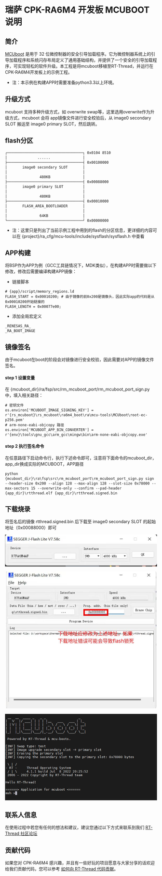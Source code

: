 # 瑞萨 CPK-RA6M4 开发板 MCUBOOT 说明

## 简介

[MCUboot](https://docs.mcuboot.com/) 是用于 32 位微控制器的安全引导加载程序。它为微控制器系统上的引导加载程序和系统闪存布局定义了通用基础结构，并提供了一个安全的引导加载程序，可实现轻松的软件升级。本工程是将mcuboot移植至RT-Thread，并运行在CPK-RA6M4开发板上的示例工程。
* 注：本示例在构建APP时需要准备python3.3以上环境。
## 升级方式

mcuboot 支持多种升级方式，如 overwrite swap等，这里选用overwrite作为升级方式，mcuboot 会将 app镜像文件进行安全校验后，从 image0 secondary SLOT 搬运至 image0 primary SLOT，然后跳转。

## flash分区

~~~
┌───────────────────────────────────┐ 0x0104 8510
│              ......               │
├───────────────────────────────────┤ 0x00100000
│       image0 secondary SLOT       │
│                                   │
│               480KB               │
├───────────────────────────────────┤ 0x00088000
│       image0 primary SLOT         │
│                                   │
│               480KB               │
├───────────────────────────────────┤ 0x00010000
│       FLASH_AREA_BOOTLOADER       │
│                                   │
│               64KB                │
└───────────────────────────────────┘ 0x00000000
~~~

* 注：这里只是列出了当前示例工程中用到的flash的分区信息，更详细的内容可以在 {project}/ra_cfg/mcu-tools/include/sysflash/sysflash.h 中查看

## APP构建
将BSP作为APP为例（GCC工具链情况下，MDK类似），在构建APP时需要做以下修改，修改后需要编译构建APP镜像：
* 链接脚本
```
# {app}/script/memory_regions.ld
FLASH_START = 0x00010200; # 由于镜像的前0x200是镜像头，因此实际app的代码是从0x00010200开始链接的
FLASH_LENGTH = 0x00077e00;
```

* 添加全局宏定义
```
_RENESAS_RA_
_RA_BOOT_IMAGE
```

## 镜像签名
由于mcuboot在boot的阶段会对镜像进行安全校验，因此需要对APP的镜像文件签名。
#### step 1 设置变量
在 {mcuboot_dir}/ra/fsp/src/rm_mcuboot_port/rm_mcuboot_port_sign.py中，填入相关路径：
```
# 密钥文件
os.environ['MCUBOOT_IMAGE_SIGNING_KEY'] = r'{rs_mcuboot}\rs_mcuboot\ra6m4_boot\ra\mcu-tools\MCUboot\root-ec-p256.pem'
# arm-none-eabi-objcopy 路径
os.environ['MCUBOOT_APP_BIN_CONVERTER'] = r'{env}\tools\gnu_gcc\arm_gcc\mingw\bin\arm-none-eabi-objcopy.exe'
```
#### step 2 执行签名命令
在任意路径下启动命令行，执行下述命令即可，注意将下面命令的mcuboot_dir，app_dir换成实际的MCUBOOT，APP路径
~~~
python {mcuboot_dir}\ra\fsp\src\rm_mcuboot_port\rm_mcuboot_port_sign.py sign --header-size 0x200 --align 128 --max-align 128 --slot-size 0x78000 --max-sectors 15 --overwrite-only --confirm --pad-header {app_dir}\rtthread.elf {app_dir}\rtthread.signed.bin
~~~

## 下载烧录
将签名后的镜像 rtthread.signed.bin 后下载至 image0 secondary SLOT 的起始地址（0x00088000）即可

![download1](docs/picture/app_download1.jpg)

![download2](docs/picture/app_download2.jpg)

![mcuboot](docs/picture/mcuboot.png)

## 联系人信息

在使用过程中若您有任何的想法和建议，建议您通过以下方式来联系到我们  [RT-Thread 社区论坛](https://club.rt-thread.org/)

## 贡献代码

如果您对 CPK-RA6M4 感兴趣，并且有一些好玩的项目愿意与大家分享的话欢迎给我们贡献代码，您可以参考 [如何向 RT-Thread 代码贡献](https://www.rt-thread.org/document/site/#/rt-thread-version/rt-thread-standard/development-guide/github/github)。
